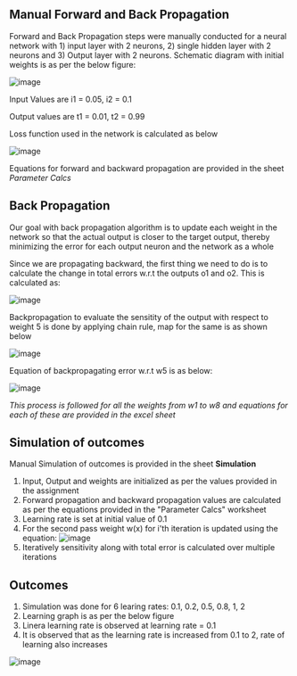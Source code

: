 ## Manual Forward and Back Propagation

Forward and Back Propagation steps were manually conducted for a neural network with 1) input layer with 2 neurons, 2) single hidden layer with 2 neurons and 3) Output layer with 2 neurons. Schematic diagram with initial weights is as per the below figure:


![image](https://user-images.githubusercontent.com/13360207/211772604-25ac1274-b38f-493d-b27e-f456f21c22bc.png)

Input Values are i1 = 0.05, i2 = 0.1 

Output values are t1 =  0.01, t2 = 0.99  

Loss function used in the network is calculated as below

![image](https://user-images.githubusercontent.com/13360207/211781404-e8278890-89d9-4598-bb52-c2248def9d6f.png)


Equations for forward and backward propagation are provided in the sheet *Parameter Calcs*

## Back Propagation
Our goal with back propagation algorithm is to update each weight in the network so that the actual output is closer to the target output, thereby minimizing the error for each output neuron and the network as a whole

Since we are propagating backward, the first thing we need to do is to calculate the change in total errors w.r.t the outputs o1 and o2. This is calculated as:  

![image](https://user-images.githubusercontent.com/13360207/211782618-5e5ee934-50d7-427e-ac26-c4044b444b97.png)

Backpropagation to evaluate the sensitity of the output with respect to weight 5 is done by applying chain rule, map for the same is as shown below

![image](https://user-images.githubusercontent.com/13360207/211784133-83f24a49-4840-4a14-9da4-677071eba076.png)

Equation of backpropagating error w.r.t w5 is as below:  

![image](https://user-images.githubusercontent.com/13360207/211784332-d52e2331-d48f-4ca9-ba22-7b1bfdaaeeed.png)   

*This process is followed for all the weights from w1 to w8 and equations for each of these are provided in the excel sheet*  

## Simulation of outcomes

Manual Simulation of outcomes is provided in the sheet **Simulation**  

1. Input, Output and weights are initialized as per the values provided in the assignment 
2. Forward propagation and backward propagation values are calculated as per the equations provided in the "Parameter Calcs" worksheet
3. Learning rate is set at initial value of 0.1
4. For the second pass weight w(x) for i'th iteration is updated using the equation: ![image](https://user-images.githubusercontent.com/13360207/211787675-2abd49cb-bb92-4a00-997c-4ce6b4b4542c.png)
5. Iteratively sensitivity along with total error is calculated over multiple iterations  

 ## Outcomes  
 
 1. Simulation was done for 6 learing rates: 0.1, 0.2, 0.5, 0.8, 1, 2  
 2. Learning graph is as per the below figure
 3. Linera learning rate is observed at learning rate = 0.1
 4. It is observed that as the learning rate is increased from 0.1 to 2, rate of learning also increases
 
 ![image](https://user-images.githubusercontent.com/13360207/211788594-89de337b-b04d-4731-9b8a-b15e150fc1e6.png)

 



